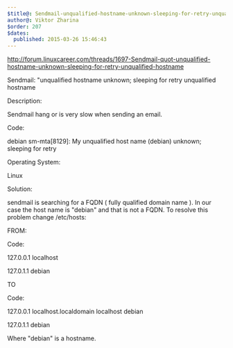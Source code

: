 ```yaml
---
$title@: Sendmail-unqualified-hostname-unknown-sleeping-for-retry-unqualified-hostname
author@: Viktor Zharina
$order: 207
$dates:
  published: 2015-03-26 15:46:43
---
```

http://forum.linuxcareer.com/threads/1697-Sendmail-quot-unqualified-hostname-unknown-sleeping-for-retry-unqualified-hostname



Sendmail: "unqualified hostname unknown; sleeping for retry unqualified hostname

Description:

Sendmail hang or is very slow when sending an email. 

Code:

debian sm-mta[8129]: My unqualified host name (debian) unknown; sleeping for retry

Operating System:

Linux

Solution:

sendmail is searching for a FQDN ( fully qualified domain name ). In our case the host name is "debian" and that is not a FQDN. To resolve this problem change /etc/hosts:

FROM:

Code:

127.0.0.1       localhost

127.0.1.1       debian

TO

Code:

127.0.0.1       localhost.localdomain localhost debian

127.0.1.1       debian

Where "debian" is a hostname.